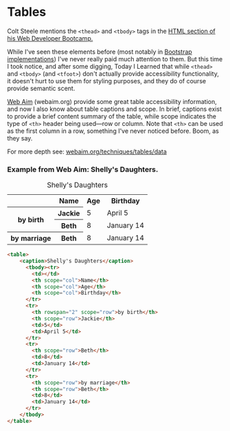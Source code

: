 # Tables

Colt Steele mentions the `<thead>` and `<tbody>` tags in the [HTML section of his Web Developer Bootcamp.](https://www.udemy.com/the-web-developer-bootcamp/learn/v4/t/lecture/3861218)

While I've seen these elements before (most notably in [Bootstrap implementations](https://v4-alpha.getbootstrap.com/content/tables/)) I've never really paid much attention to them. But this time I took notice, and after some digging, Today I Learned that while `<thead>` and `<tbody>` (and `<tfoot>`) don't actually provide accessibility functionality, it doesn't hurt to use them for styling purposes, and they do of course provide semantic scent.

[Web Aim](http://webaim.org/) (webaim.org) provide some great table accessibility information, and now I also know about table captions and scope. In brief, captions exist to provide a brief content summary of the table, while scope indicates the type of `<th>` header being used—row or column. Note that `<th>` can be used as the first column in a row, something I've never noticed before. Boom, as they say.

For more depth see: [webaim.org/techniques/tables/data](http://webaim.org/techniques/tables/data)

### Example from Web Aim: Shelly's Daughters.

<table>
    <caption>Shelly's Daughters</caption>
      <tbody><tr>
        <td></td>
        <th scope="col">Name</th>
        <th scope="col">Age</th>
        <th scope="col">Birthday</th>
      </tr>
      <tr>
        <th rowspan="2" scope="row">by birth</th>
        <th scope="row">Jackie</th>
        <td>5</td>
        <td>April 5</td>
      </tr>
      <tr>
        <th scope="row">Beth</th>
        <td>8</td>
        <td>January 14</td>
      </tr>
      <tr>
        <th scope="row">by marriage</th>
        <th scope="row">Beth</th>
        <td>8</td>
        <td>January 14</td>
      </tr>
    </tbody>
</table>

```html
<table>
    <caption>Shelly's Daughters</caption>
      <tbody><tr>
        <td></td>
        <th scope="col">Name</th>
        <th scope="col">Age</th>
        <th scope="col">Birthday</th>
      </tr>
      <tr>
        <th rowspan="2" scope="row">by birth</th>
        <th scope="row">Jackie</th>
        <td>5</td>
        <td>April 5</td>
      </tr>
      <tr>
        <th scope="row">Beth</th>
        <td>8</td>
        <td>January 14</td>
      </tr>
      <tr>
        <th scope="row">by marriage</th>
        <th scope="row">Beth</th>
        <td>8</td>
        <td>January 14</td>
      </tr>
    </tbody>
</table>
```

